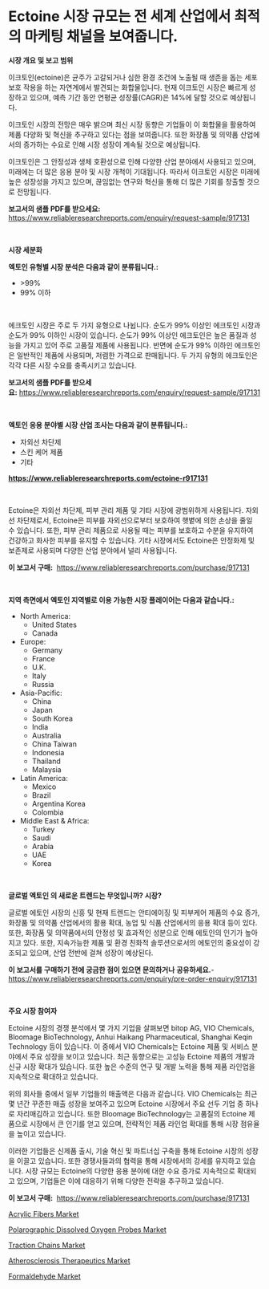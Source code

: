 <p><h1>Ectoine 시장 규모는 전 세계 산업에서 최적의 마케팅 채널을 보여줍니다.</h1></p><p><strong>시장 개요 및 보고 범위</strong></p>
<p><p>이크토인(ectoine)은 균주가 고갈되거나 심한 환경 조건에 노출될 때 생존을 돕는 세포 보호 작용을 하는 자연계에서 발견되는 화합물입니다. 현재 이크토인 시장은 빠르게 성장하고 있으며, 예측 기간 동안 연평균 성장률(CAGR)은 14%에 달할 것으로 예상됩니다. </p><p>이크토인 시장의 전망은 매우 밝으며 최신 시장 동향은 기업들이 이 화합물을 활용하여 제품 다양화 및 혁신을 추구하고 있다는 점을 보여줍니다. 또한 화장품 및 의약품 산업에서의 증가하는 수요로 인해 시장 성장이 계속될 것으로 예상됩니다.</p><p>이크토인은 그 안정성과 생체 호환성으로 인해 다양한 산업 분야에서 사용되고 있으며, 미래에는 더 많은 응용 분야 및 시장 개척이 기대됩니다. 따라서 이크토인 시장은 미래에 높은 성장성을 가지고 있으며, 끊임없는 연구와 혁신을 통해 더 많은 기회를 창출할 것으로 전망됩니다.</p></p>
<p><strong>보고서의 샘플 PDF를 받으세요:</strong> <a href="https://www.reliableresearchreports.com/enquiry/request-sample/917131">https://www.reliableresearchreports.com/enquiry/request-sample/917131</a></p>
<p>&nbsp;</p>
<p><strong>시장 세분화</strong></p>
<p><strong>엑토인 유형별 시장 분석은 다음과 같이 분류됩니다.:</strong></p>
<p><ul><li>>99%</li><li>99% 이하</li></ul></p>
<p>&nbsp;</p>
<p><p>에크토인 시장은 주로 두 가지 유형으로 나뉩니다. 순도가 99% 이상인 에크토인 시장과 순도가 99% 이하인 시장이 있습니다. 순도가 99% 이상인 에크토인은 높은 품질과 성능을 가지고 있어 주로 고품질 제품에 사용됩니다. 반면에 순도가 99% 이하인 에크토인은 일반적인 제품에 사용되며, 저렴한 가격으로 판매됩니다. 두 가지 유형의 에크토인은 각각 다른 시장 수요를 충족시키고 있습니다.</p></p>
<p><strong>보고서의 샘플 PDF를 받으세요:</strong>&nbsp;<a href="https://www.reliableresearchreports.com/enquiry/request-sample/917131">https://www.reliableresearchreports.com/enquiry/request-sample/917131</a></p>
<p>&nbsp;</p>
<p><strong> 엑토인 응용 분야별 시장 산업 조사는 다음과 같이 분류됩니다.:</strong></p>
<p><ul><li>자외선 차단제</li><li>스킨 케어 제품</li><li>기타</li></ul></p>
<p><strong><a href="https://www.reliableresearchreports.com/ectoine-r917131">https://www.reliableresearchreports.com/ectoine-r917131</a></strong></p>
<p>&nbsp;</p>
<p><p>Ectoine은 자외선 차단제, 피부 관리 제품 및 기타 시장에 광범위하게 사용됩니다. 자외선 차단제로서, Ectoine은 피부를 자외선으로부터 보호하여 햇볕에 의한 손상을 줄일 수 있습니다. 또한, 피부 관리 제품으로 사용될 때는 피부를 보호하고 수분을 유지하여 건강하고 화사한 피부를 유지할 수 있습니다. 기타 시장에서도 Ectoine은 안정화제 및 보존제로 사용되며 다양한 산업 분야에서 널리 사용됩니다.</p></p>
<p><strong>이 보고서 구매:</strong>&nbsp; <a href="https://www.reliableresearchreports.com/purchase/917131">https://www.reliableresearchreports.com/purchase/917131</a></p>
<p>&nbsp;</p>
<p><strong>지역 측면에서 엑토인 지역별로 이용 가능한 시장 플레이어는 다음과 같습니다.:</strong></p>
<p><ul>
    <li>
        North America:
        <ul>
            <li>United States</li>
            <li>Canada</li>
        </ul>
    </li>
    <li>
        Europe:
        <ul>
            <li>Germany</li>
            <li>France</li>
            <li>U.K.</li>
            <li>Italy</li>
            <li>Russia</li>
        </ul>
    </li>
    <li>
        Asia-Pacific:
        <ul>
            <li>China</li>
            <li>Japan</li>
            <li>South Korea</li>
            <li>India</li>
            <li>Australia</li>
            <li>China Taiwan</li>
            <li>Indonesia</li>
            <li>Thailand</li>
            <li>Malaysia</li>
        </ul>
    </li>
    <li>
        Latin America:
        <ul>
            <li>Mexico</li>
            <li>Brazil</li>
            <li>Argentina Korea</li>
            <li>Colombia</li>
        </ul>
    </li>
    <li>
        Middle East & Africa:
        <ul>
            <li>Turkey</li>
            <li>Saudi</li>
            <li>Arabia</li>
            <li>UAE</li>
            <li>Korea</li>
        </ul>
    </li>
    </ul></p>
<p>&nbsp;</p>
<p><strong>글로벌 엑토인 의 새로운 트렌드는 무엇입니까? 시장?</strong></p>
<p><p>글로벌 에토인 시장의 신흥 및 현재 트렌드는 안티에이징 및 피부케어 제품의 수요 증가, 화장품 및 의약품 산업에서의 활용 확대, 농업 및 식품 산업에서의 응용 확대 등이 있다. 또한, 화장품 및 의약품에서의 안정성 및 효과적인 성분으로 인해 에토인의 인기가 높아지고 있다. 또한, 지속가능한 제품 및 환경 친화적 솔루션으로서의 에토인의 중요성이 강조되고 있으며, 산업 전반에 걸쳐 성장이 예상된다.</p></p>
<p><strong>이 보고서를 구매하기 전에 궁금한 점이 있으면 문의하거나 공유하세요.</strong>- <a href="https://www.reliableresearchreports.com/enquiry/pre-order-enquiry/917131">https://www.reliableresearchreports.com/enquiry/pre-order-enquiry/917131</a></p>
<p>&nbsp;</p>
<p><strong>주요 시장 참여자</strong></p>
<p><p>Ectoine 시장의 경쟁 분석에서 몇 가지 기업을 살펴보면 bitop AG, VIO Chemicals, Bloomage BioTechnology, Anhui Haikang Pharmaceutical, Shanghai Keqin Technology 등이 있습니다. 이 중에서 VIO Chemicals는 Ectoine 제품 및 서비스 분야에서 주요 성장을 보이고 있습니다. 최근 동향으로는 고성능 Ectoine 제품의 개발과 신규 시장 확대가 있습니다. 또한 높은 수준의 연구 및 개발 노력을 통해 제품 라인업을 지속적으로 확대하고 있습니다.</p><p>위의 회사들 중에서 일부 기업들의 매출액은 다음과 같습니다. VIO Chemicals는 최근 몇 년간 꾸준한 매출 성장을 보여주고 있으며 Ectoine 시장에서 주요 선두 기업 중 하나로 자리매김하고 있습니다. 또한 Bloomage BioTechnology는 고품질의 Ectoine 제품으로 시장에서 큰 인기를 얻고 있으며, 전략적인 제품 라인업 확대를 통해 시장 점유율을 높이고 있습니다.</p><p>이러한 기업들은 신제품 출시, 기술 혁신 및 파트너십 구축을 통해 Ectoine 시장의 성장을 이끌고 있습니다. 또한 경쟁사들과의 협력을 통해 시장에서의 강세를 유지하고 있습니다. 시장 규모는 Ectoine의 다양한 응용 분야에 대한 수요 증가로 지속적으로 확대되고 있으며, 기업들은 이에 대응하기 위해 다양한 전략을 추구하고 있습니다.</p></p>
<p><strong>이 보고서 구매:</strong>&nbsp;&nbsp;<a href="https://www.reliableresearchreports.com/purchase/917131">https://www.reliableresearchreports.com/purchase/917131</a></p>
<p><p><a href="https://www.linkedin.com/pulse/acrylic-fibers-market-size-share-global-analysis-report-8lr1e?trackingId=ezz0ZryZPHLC4iPFYCN3Jw%3D%3D">Acrylic Fibers Market</a></p><p><a href="https://acidic-farm-354.notion.site/Polarographic-Dissolved-Oxygen-Probes-Market-The-Key-To-Successful-Business-Strategy-Forecast-Till--daa54fdf563149a3848f3b9b959d2fe4">Polarographic Dissolved Oxygen Probes Market</a></p><p><a href="https://issuu.com/reportprime-2/docs/traction-chains-market-size-2030.pptx">Traction Chains Market</a></p><p><a href="https://github.com/joannesouthgate/Market-Research-Report-List-2/blob/main/atherosclerosis-therapeutics-market.md">Atherosclerosis Therapeutics Market</a></p><p><a href="https://www.linkedin.com/pulse/formaldehyde-market-share-amp-new-trends-analysis-report-7pate?trackingId=lMCOiZn7Z6VmcUbmrX0QOA%3D%3D">Formaldehyde Market</a></p></p>